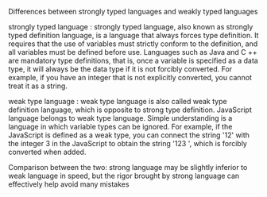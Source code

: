 Differences between strongly typed languages and weakly typed languages 

strongly typed language : strongly typed language, also known as strongly typed definition language, 
is a language that always forces type definition. It requires that the use of variables must strictly conform to the definition, 
and all variables must be defined before use. Languages such as Java and C ++ are mandatory type definitions, 
that is, once a variable is specified as a data type, it will always be the data type if it is not forcibly converted. For example, 
if you have an integer that is not explicitly converted, you cannot treat it as a string. 


weak type language : weak type language is also called weak type definition language, which is opposite to strong type definition.
JavaScript language belongs to weak type language. Simple understanding is a language in which variable types can be ignored.
For example, if the JavaScript is defined as a weak type, you can connect the string '12' with the integer 3 in the JavaScript to obtain the string '123 ',
which is forcibly converted when added. 


Comparison between the two: strong language may be slightly inferior to weak language in speed, but the rigor brought by strong language can effectively help avoid many mistakes
